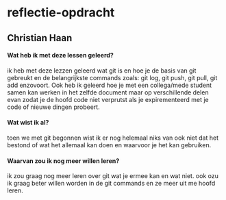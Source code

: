 # reflectie-opdracht
## Christian Haan

#### Wat heb ik met deze lessen geleerd?
  ik heb met deze lezzen geleerd wat git is en hoe je de basis van git gebreukt en de belangrijkste commands zoals: git log, git push, git pull, git add enzovoort. Ook heb ik geleerd hoe je met een collega/mede student samen kan werken in      het zelfde document maar op verschillende delen evan zodat je de hoofd code niet verprutst als je expirementeerd met je code of nieuwe dingen probeert.


#### Wat wist ik al?
  toen we met git begonnen wist ik er nog helemaal niks van ook niet dat het bestond of wat het allemaal kan doen en waarvoor je het kan gebruiken.


#### Waarvan zou ik nog meer willen leren?
  ik zou graag nog meer leren over git wat je ermee kan en wat niet. ook ozu ik graag beter willen worden in de git commands en ze meer uit me hoofd leren.
